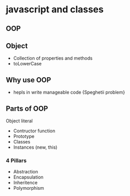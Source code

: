 #  javascript and classes

## OOP

## Object
- Collection of properties and methods
- toLowerCase

## Why use OOP
- hepls in write manageable code {Speghetii problem}

## Parts of OOP
Object literal
- Contructor function
- Prototype
- Classes
- Instances (new, this)

### 4 Pillars
- Abstraction
- Encapsulation
- Inheritence
- Polymorphism
